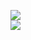 [![](https://img.shields.io/badge/Made%20With-Github%20Spray-lightgrey.svg?style=for-the-badge&logo=github)](https://github.com/Annihil/github-spray#31723)  
[![](https://i.imgur.com/2DrTn0Z.gif)](https://github.com/Annihil/github-spray)